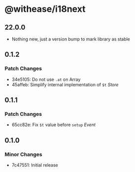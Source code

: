 # @withease/i18next

## 22.0.0

- Nothing new, just a version bump to mark library as stable

## 0.1.2

### Patch Changes

- 34e5105: Do not use `.at` on Array
- 45affeb: Simplify internal implementation of `$t` _Store_

## 0.1.1

### Patch Changes

- 65cc82e: Fix `$t` value before `setup` _Event_

## 0.1.0

### Minor Changes

- 7c47551: Initial release
